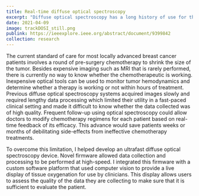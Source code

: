```yaml
---
title: Real-time diffuse optical spectroscopy
excerpt: "Diffuse optical spectroscopy has a long history of use for the monitoring of breast cancer, but lengthy acquisition and processing times have made it difficult to use in the clinic. While in the Roblyer lab, I helped develop an ultrafast spectroscopy system with onboard data processing and integrated it with a novel probe tracking technique to provide real-time information of tissue hemodynamics."
date: 2021-04-09
image: trackDOSI_still.png 
publink: https://ieeexplore.ieee.org/abstract/document/9399842
collection: research
---
```

The current standard of care for most locally advanced breast cancer patients involves a round of pre-surgery chemotherapy to shrink the size of the tumor. Besides expensive imaging such as MRI that is rarely performed, there is currently no way to know whether the chemotherapeutic is working. Inexpensive optical tools can be used to monitor tumor hemodynamics and determine whether a therapy is working or not within hours of treatment. Previous diffuse optical spectroscopy systems acquired images slowly and required lengthy data processing which limited their utility in a fast-paced clinical setting and made it difficult to know whether the data collected was of high quality. Frequent follow-up using optical spectroscopy could allow doctors to modify chemotherapy regimens for each patient based on real-time feedback of its efficacy. This advance would save patients weeks or months of debilitating side-effects from ineffective chemotherapy treatments.

To overcome this limitation, I helped develop an ultrafast diffuse optical spectroscopy device. Novel firmware allowed data collection and processing to be performed at high-speed. I integrated this firmware with a custom software platform that used computer vision to provide a live display of tissue oxygenation for use by clinicians. This display allows users to assess the quality of the data they are collecting to make sure that it is sufficient to evaluate the patient.
